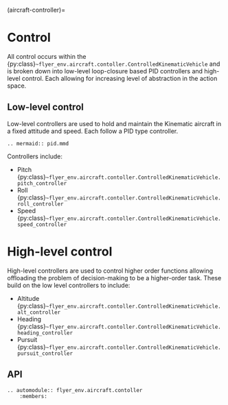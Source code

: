 (aircraft-controller)=

# Control

All control occurs within the {py:class}`~flyer_env.aircraft.contoller.ControlledKinematicVehicle` and is broken 
down into low-level loop-closure based PID controllers and high-level control. Each allowing for increasing level of 
abstraction in the action space. 

## Low-level control

Low-level controllers are used to hold and maintain the Kinematic aircraft in a fixed attitude and speed. Each 
follow a PID type controller.

```{eval-rst}
.. mermaid:: pid.mmd
```

Controllers include:

- Pitch {py:class}`~flyer_env.aircraft.contoller.ControlledKinematicVehicle.pitch_controller`
- Roll {py:class}`~flyer_env.aircraft.contoller.ControlledKinematicVehicle.roll_controller`
- Speed {py:class}`~flyer_env.aircraft.contoller.ControlledKinematicVehicle.speed_controller`

# High-level control

High-level controllers are used to control higher order functions allowing offloading the problem of decision-making 
to be a higher-order task. These build on the low level controllers to include:

- Altitude {py:class}`~flyer_env.aircraft.contoller.ControlledKinematicVehicle.alt_controller`
- Heading {py:class}`~flyer_env.aircraft.contoller.ControlledKinematicVehicle.heading_controller`
- Pursuit {py:class}`~flyer_env.aircraft.contoller.ControlledKinematicVehicle.pursuit_controller`

## API

```{eval-rst}
.. automodule:: flyer_env.aircraft.contoller
    :members:
```
